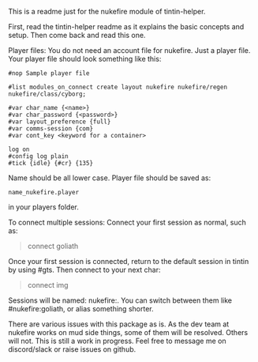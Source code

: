 This is a readme just for the nukefire module of tintin-helper.

First, read the tintin-helper readme as it explains the basic concepts
and setup. Then come back and read this one.

Player files:
You do not need an account file for nukefire. Just a player file.
Your player file should look something like this:
```
#nop Sample player file

#list modules_on_connect create layout nukefire nukefire/regen nukefire/class/cyborg;

#var char_name {<name>}
#var char_password {<password>}
#var layout_preference {full}
#var comms-session {com}
#var cont_key <keyword for a container>

log on
#config log plain
#tick {idle} {#cr} {135}
```
Name should be all lower case. Player file should be saved as:

`name_nukefire.player`

in your players folder.

To connect multiple sessions:
Connect your first session as normal, such as:

>connect goliath

Once your first session is connected, return to the default session in
tintin by using #gts.
Then connect to your next char:

>connect img

Sessions will be named: nukefire:<name of char>. You can switch between
them like #nukefire:goliath, or alias something shorter.

There are various issues with this package as is. As the dev team
at nukefire works on mud side things, some of them will be resolved.
Others will not. This is still a work in progress. Feel free to message
me on discord/slack or raise issues on github.